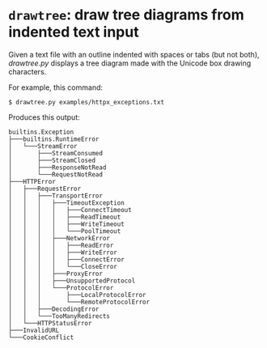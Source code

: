 # `drawtree`: draw tree diagrams from indented text input

Given a text file with an outline indented with spaces or tabs (but not both),
_drawtree.py_ displays a tree diagram made with the Unicode box drawing characters.

For example, this command:

```
$ drawtree.py examples/httpx_exceptions.txt
```

Produces this output:

```
builtins.Exception
├───builtins.RuntimeError
│   └───StreamError
│       ├───StreamConsumed
│       ├───StreamClosed
│       ├───ResponseNotRead
│       └───RequestNotRead
├───HTTPError
│   ├───RequestError
│   │   ├───TransportError
│   │   │   ├───TimeoutException
│   │   │   │   ├───ConnectTimeout
│   │   │   │   ├───ReadTimeout
│   │   │   │   ├───WriteTimeout
│   │   │   │   └───PoolTimeout
│   │   │   ├───NetworkError
│   │   │   │   ├───ReadError
│   │   │   │   ├───WriteError
│   │   │   │   ├───ConnectError
│   │   │   │   └───CloseError
│   │   │   ├───ProxyError
│   │   │   ├───UnsupportedProtocol
│   │   │   └───ProtocolError
│   │   │       ├───LocalProtocolError
│   │   │       └───RemoteProtocolError
│   │   ├───DecodingError
│   │   └───TooManyRedirects
│   └───HTTPStatusError
├───InvalidURL
└───CookieConflict
```
